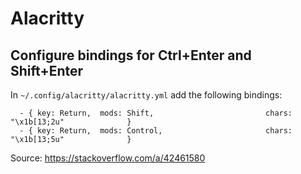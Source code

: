 # Alacritty

## Configure bindings for Ctrl+Enter and Shift+Enter

In `~/.config/alacritty/alacritty.yml` add the following bindings:
```
  - { key: Return,  mods: Shift,                         chars: "\x1b[13;2u"              }
  - { key: Return,  mods: Control,                       chars: "\x1b[13;5u"              }
```

Source: https://stackoverflow.com/a/42461580
